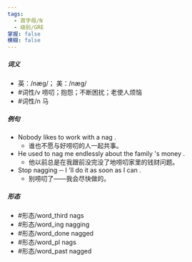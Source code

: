 ```yaml
---
tags:
  - 首字母/N
  - 级别/GRE
掌握: false
模糊: false
---
```

##### 词义
- 英：/næɡ/； 美：/næɡ/
- #词性/v  唠叨；抱怨；不断困扰；老使人烦恼
- #词性/n  马
##### 例句
- Nobody likes to work with a nag .
	- 谁也不愿与好唠叨的人一起共事。
- He used to nag me endlessly about the family 's money .
	- 他以前总是在我跟前没完没了地唠叨家里的钱财问题。
- Stop nagging ─ I 'll do it as soon as I can .
	- 别唠叨了——我会尽快做的。
##### 形态
- #形态/word_third nags
- #形态/word_ing nagging
- #形态/word_done nagged
- #形态/word_pl nags
- #形态/word_past nagged
